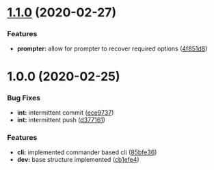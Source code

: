 # [1.1.0](https://github.com/bradford-james/project-init/compare/v1.0.0...v1.1.0) (2020-02-27)


### Features

* **prompter:** allow for prompter to recover required options ([4f851d8](https://github.com/bradford-james/project-init/commit/4f851d8d2536103967752cc2cd0f46b0d6922411))

# 1.0.0 (2020-02-25)


### Bug Fixes

* **int:** intermittent commit ([ece9737](https://github.com/bradford-james/project-init/commit/ece973721b2e1a1ed34823046996edc5c1930bcf))
* **int:** intermittent push ([d377161](https://github.com/bradford-james/project-init/commit/d377161f3de4396d4fb63118ae8845f1e6dd8b2e))


### Features

* **cli:** implemented commander based cli ([85bfe36](https://github.com/bradford-james/project-init/commit/85bfe362a5a011b14b1872efaf852b6cd994225d))
* **dev:** base structure implemented ([cb1efe4](https://github.com/bradford-james/project-init/commit/cb1efe46b1cf6eef519b982a9d5228af3add231f))
